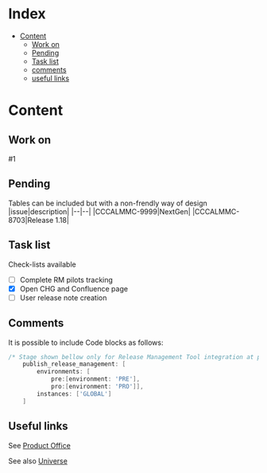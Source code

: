 # Index
* [Content](#Content)
  * [Work on](#Work-on)
  * [Pending](#Pending)
  * [Task list](#Task-list)
  * [comments](#comments)
  * [useful links](#useful-links)

# Content
## Work on
#1
## Pending
Tables can be included but with a non-frendly way of design 
|issue|description|
|--|--|
|CCCALMMC-9999|NextGen|
|CCCALMMC-8703|Release 1.18|
## Task list
Check-lists available
- [ ] Complete RM pilots tracking
- [X] Open CHG and Confluence page
- [ ] User release note creation
## Comments
It is possible to include Code blocks as follows:
```groovy
/* Stage shown bellow only for Release Management Tool integration at pipeline */
    publish_release_management: [
        environments: [
            pre:[environment: 'PRE'],
            pro:[environment: 'PRO']],
        instances: ['GLOBAL']
    ]
```
## Useful links
See [Product Office](https://github.com/santander-group/product-office)

See also [Universe](https://www.youtube.com/watch?v=t7owQr243JY&t=4494s)

[^1]: References
[^2]: Articles 
